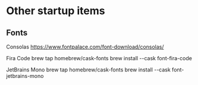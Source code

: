 # Other startup items

## Fonts
Consolas
https://www.fontpalace.com/font-download/consolas/


Fira Code
brew tap homebrew/cask-fonts
brew install --cask font-fira-code

JetBrains Mono
brew tap homebrew/cask-fonts
brew install --cask font-jetbrains-mono